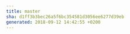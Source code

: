 ```yaml
---
title: master
sha: d1ff3b3bec26a5f6bc354581d3056ee6277d39eb
generated: 2018-09-12 14:42:55 +0200
---
```

